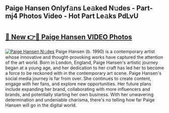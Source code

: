 ## Paige Hansen Onlyf𝚊ns Le𝚊ked N𝚞des - Part-mj4 Photos Video - Hot Part Le𝚊ks PdLvU

# <h2><a href="http://ac25910.deff.icu/?id=Paige+Hansen">🔗 New 👉🔴 Paige Hansen VIDEO Photos</a></h2>

[![Paige Hansen N𝚞des](https://i.imgur.com/rIISA9y.gif)](http://ac25910.deff.icu/?id=Paige+Hansen)
Paige Hansen (b. 1990) is a contemporary artist whose innovative and thought-provoking works have captured the attention of the art world. Born in London, England, Paige Hansen's artistic journey began at a young age, and her dedication to her craft has led her to become a force to be reckoned with in the contemporary art scene. Paige Hansen's social media journey is far from over. She continues to create content, engage with her fans, and explore new opportunities. Her future plans include expanding her brand, collaborating with more influencers and brands, and potentially starting her own business. With her unwavering determination and undeniable charisma, there's no telling how far Paige Hansen will go in the digital world.
